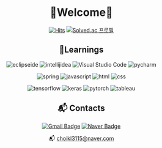 <div align="center">


# 👋Welcome👋

[![Hits](https://hits.seeyoufarm.com/api/count/incr/badge.svg?url=https%3A%2F%2Fgithub.com%2Fyknlwca&count_bg=%2379C83D&title_bg=%23555555&icon=&icon_color=%23E7E7E7&title=Visited&edge_flat=false)](https://hits.seeyoufarm.com)
[![Solved.ac
프로필](http://mazassumnida.wtf/api/mini/generate_badge?boj=yknlwca)](https://solved.ac/yknlwca)



## 💪Learnings
![eclipseide](https://img.shields.io/badge/eclipseide-000000.svg?&style=for-the-badge&logo=eclipseide&logoColor=white)
![intellijidea](https://img.shields.io/badge/intellijidea-000000.svg?&style=for-the-badge&logo=intellijidea&logoColor=white)
![Visual Studio Code](https://img.shields.io/badge/VSC-000000.svg?&style=for-the-badge&logo=Visual%20Studio%20Code&logoColor=white)
![pycharm](https://img.shields.io/badge/pycharm-000000.svg?&style=for-the-badge&logo=pycharm&logoColor=white)

![spring](https://img.shields.io/badge/spring-000000.svg?&style=for-the-badge&logo=spring&logoColor=white)
![javascript](https://img.shields.io/badge/javascript-000000.svg?&style=for-the-badge&logo=javascript&logoColor=white)
![html](https://img.shields.io/badge/html-000000.svg?&style=for-the-badge&logo=html5&logoColor=white)
![css](https://img.shields.io/badge/css-000000.svg?&style=for-the-badge&logo=css3&logoColor=white)

![tensorflow](https://img.shields.io/badge/tensorflow-000000.svg?&style=for-the-badge&logo=tensorflow&logoColor=white)
![keras](https://img.shields.io/badge/keras-000000.svg?&style=for-the-badge&logo=keras&logoColor=white)
![pytorch](https://img.shields.io/badge/pytorch-000000.svg?&style=for-the-badge&logo=pytorch&logoColor=white)
![tableau](https://img.shields.io/badge/tableau-000000.svg?&style=for-the-badge&logo=tableau&logoColor=white)

## :mailbox_with_mail: Contacts
[![Gmail Badge](https://img.shields.io/badge/Gmail-d14836?style=flat-square&logo=Gmail&logoColor=white&link=mailto:choikwanglim3115@gmail.com)](mailto:choikwanglim3115@gmail.com)
[![Naver Badge](https://img.shields.io/badge/Naver-03C75A?style=flat-square&logo=Naver&logoColor=white&link=mailto:choikl3115@naver.com)](mailto:choikl3115@naver.com)

:mailbox_with_mail: choikl3115@naver.com

</div>
